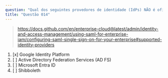 ```yaml
---
question: "Qual dos seguintes provedores de identidade (IdPs) NÃO é oficialmente suportado e testado internamente pelo GitHub Enterprise Cloud para SSO SAML?"
title: "Questão 014"
---
```


> https://docs.github.com/en/enterprise-cloud@latest/admin/identity-and-access-management/using-saml-for-enterprise-iam/configuring-saml-single-sign-on-for-your-enterprise#supported-identity-providers
1. [x] Google Identity Platform
1. [ ] Active Directory Federation Services (AD FS)
1. [ ] Microsoft Entra ID
1. [ ] Shibboleth

